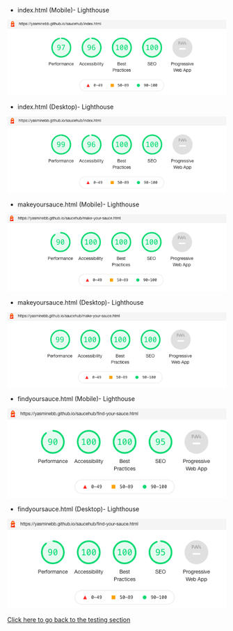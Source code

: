 * index.html (Mobile)- Lighthouse 

![index.html mobile](assets/screenshots/index.html-mobile.png)

* index.html (Desktop)- Lighthouse 
  
![index.html desktop](assets/screenshots/index.html-desktop.png)

* makeyoursauce.html (Mobile)- Lighthouse 
  
![makeyoursauce.html desktop](assets/screenshots/makeyoursauce.html-mobile.png)


* makeyoursauce.html (Desktop)- Lighthouse 
  
![makeyoursauce.html desktop](assets/screenshots/makeyoursauce.html-desktop.png)

* findyoursauce.html (Mobile)- Lighthouse 
  
![findyoursauce.html mobile](assets/screenshots/findyoursauce.html-mobile.png)

* findyoursauce.html (Desktop)- Lighthouse 
  
![findyoursauce.html desktop](assets/screenshots/findyoursauce.html-mobile.png)

[Click here to go back to the testing section](https://github.com/YasmineBB/saucehub/blob/main/README.md#chrome-dev-tools-lighthouse)